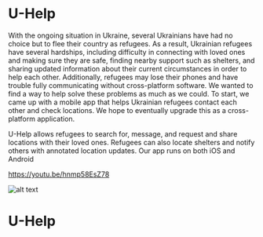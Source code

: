 # U-Help

With the ongoing situation in Ukraine, several Ukrainians have had no choice but to flee their country as refugees. As a result, Ukrainian refugees have several hardships, including difficulty in connecting with loved ones and making sure they are safe, finding nearby support such as shelters, and sharing updated information about their current circumstances in order to help each other. Additionally, refugees may lose their phones and have trouble fully communicating without cross-platform software. We wanted to find a way to help solve these problems as much as we could. To start, we came up with a mobile app that helps Ukrainian refugees contact each other and check locations. We hope to eventually upgrade this as a cross-platform application.

U-Help allows refugees to search for, message, and request and share locations with their loved ones. Refugees can also locate shelters and notify others with annotated location updates. Our app runs on both iOS and Android

https://youtu.be/hnmp58EsZ78

![alt text](https://challengepost-s3-challengepost.netdna-ssl.com/photos/production/software_photos/001/869/342/datas/gallery.jpg)

# U-Help
